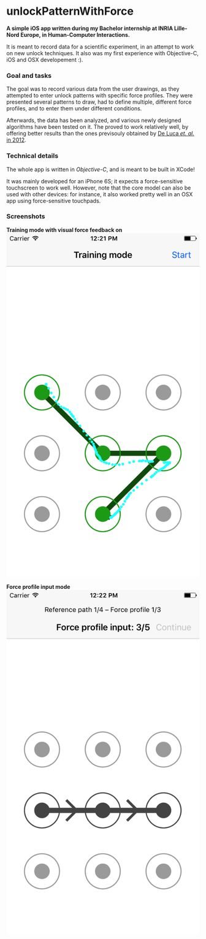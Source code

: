 # unlockPatternWithForce
**A simple iOS app written during my Bachelor internship at INRIA Lille-Nord Europe, in Human-Computer Interactions.**

It is meant to record data for a scientific experiment, in an attempt to work on new unlock techniques.
It also was my first experience with Objective-C, iOS and OSX developement :).

### Goal and tasks
The goal was to record various data from the user drawings, as they attempted to enter unlock patterns with specific force profiles.
They were presented several patterns to draw, had to define multiple, different force profiles, and to enter them under different conditions.

Afterwards, the data has been analyzed, and various newly designed algorithms have been tested on it.
The proved to work relatively well, by offering better results than the ones previsouly obtained by [De Luca *et. al.* in 2012](https://dl.acm.org/citation.cfm?id=2208544).

### Technical details
The whole app is written in *Objective-C*, and is meant to be built in XCode!

It was mainly developed for an iPhone 6S; it expects a force-sensitive touchscreen to work well.
However, note that the core model can also be used with other devices: for instance, it also worked pretty well in an OSX app using force-sensitive touchpads.

### Screenshots
**Training mode with visual force feedback on**
![Training mode with visual force feedback on](img/training-mode.png)

**Force profile input mode**
![Force profile input mode](img/force-profile-input.png)
